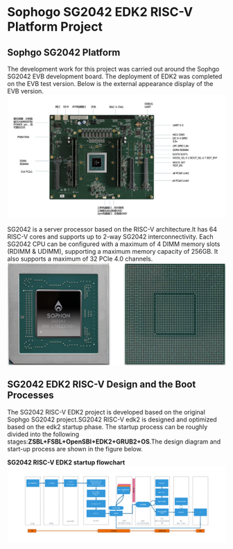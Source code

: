 # Sophogo SG2042 EDK2 RISC-V Platform Project    
## Sophgo SG2042 Platform
The development work for this project was carried out around the Sophgo SG2042 EVB development board. 
The deployment of EDK2 was completed on the EVB test version. Below is the external appearance display of the EVB version.  
![image](https://github.com/AII-SDU/EDK2_SG2042/blob/separate-v2/edk2-platforms/Platform/Sophgo/SG2042Pkg/Documents/Media/Sophgo_SG2042_EVB.png)  

SG2042 is a server processor based on the RISC-V architecture.It has 64 RISC-V cores and supports up to 2-way SG2042 interconnectivity.
Each SG2042 CPU can be configured with a maximum of 4 DIMM memory slots (RDIMM & UDIMM), supporting a maximum memory capacity of 256GB. It also supports a maximum of 32 PCIe 4.0 channels.  
![image](https://github.com/AII-SDU/EDK2_SG2042/blob/separate-v2/edk2-platforms/Platform/Sophgo/SG2042Pkg/Documents/Media/SG2042_CPU.png)

## SG2042 EDK2 RISC-V Design and the Boot Processes  
The SG2042 RISC-V EDK2 project is developed based on the original Sophgo SG2042 project.SG2042 RISC-V edk2 is designed and optimized based on the edk2 startup phase. The startup process can be roughly divided into the following stages:**ZSBL+FSBL+OpenSBI+EDK2+GRUB2+OS**.The design diagram and start-up process are shown in the figure below.

**SG2042 RISC-V EDK2 startup flowchart**
![image](https://github.com/AII-SDU/EDK2_SG2042/blob/separate-v2/edk2-platforms/Platform/Sophgo/SG2042Pkg/Documents/Media/EDK2_SDU_Programme.png)




